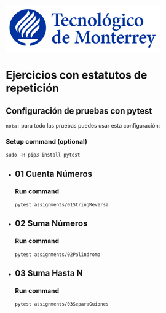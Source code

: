 ![Tec de Monterrey](images/logotecmty.png)
# Ejercicios con estatutos de repetición

## Configuración de pruebas con **pytest**

`nota:` para todo las pruebas puedes usar esta configuración:
### Setup command (optional)
```
sudo -H pip3 install pytest
```

- ## 01 Cuenta Números
    ### Run command
    ```
    pytest assignments/01StringReversa 
    ```

- ## 02 Suma Números
    ### Run command
    ```
    pytest assignments/02Palindromo
    ```

- ## 03 Suma Hasta N
    ### Run command
    ```
    pytest assignments/03SeparaGuiones
    ```